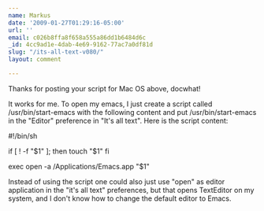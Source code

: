 ```yaml
---
name: Markus
date: '2009-01-27T01:29:16-05:00'
url: ''
email: c026b8ffa8f658a555a86dd1b6484d6c
_id: 4cc9ad1e-4dab-4e69-9162-77ac7a0df81d
slug: "/its-all-text-v080/"
layout: comment

---
```


Thanks for posting your script for Mac OS above, docwhat!

It works for me. To open my emacs, I just create a script called /usr/bin/start-emacs with the following content and put /usr/bin/start-emacs in the "Editor" preference in "It's all text". Here is the script content:

 #!/bin/sh

 if [ ! -f "$1" ]; then
   touch "$1"
 fi

 exec open -a /Applications/Emacs.app "$1"

Instead of using the script one could also just use "open" as editor application in the "it's all text" preferences, but that opens TextEditor on my system, and I don't know how to change the default editor to Emacs.

